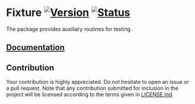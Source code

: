 # Fixture [![Version][version-img]][version-url] [![Status][status-img]][status-url]

The package provides auxiliary routines for testing.

## [Documentation][doc]

## Contribution

Your contribution is highly appreciated. Do not hesitate to open an issue or a
pull request. Note that any contribution submitted for inclusion in the project
will be licensed according to the terms given in [LICENSE.md](LICENSE.md).

[doc]: https://stainless-steel.github.io/fixture
[status-img]: https://travis-ci.org/stainless-steel/fixture.svg?branch=master
[status-url]: https://travis-ci.org/stainless-steel/fixture
[version-img]: https://img.shields.io/crates/v/fixture.svg
[version-url]: https://crates.io/crates/fixture
